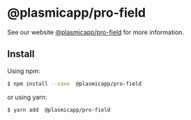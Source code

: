 # @plasmicapp/pro-field

See our website [@plasmicapp/pro-field](https://procomponent.ant.design/) for more information.

## Install

Using npm:

```bash
$ npm install --save  @plasmicapp/pro-field
```

or using yarn:

```bash
$ yarn add  @plasmicapp/pro-field
```
